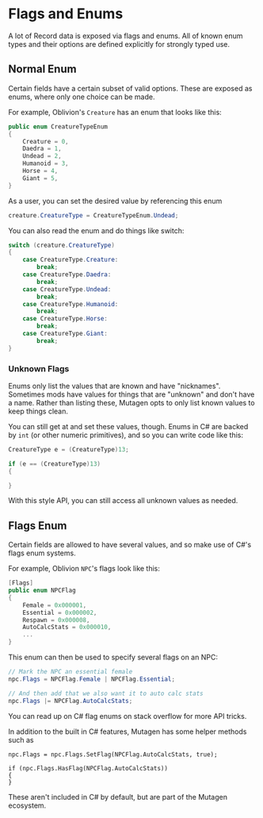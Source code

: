 # Flags and Enums
A lot of Record data is exposed via flags and enums.  All of known enum types and their options are defined explicitly for strongly typed use.
## Normal Enum
Certain fields have a certain subset of valid options.  These are exposed as enums, where only one choice can be made.

For example, Oblivion's `Creature` has an enum that looks like this:
```cs
public enum CreatureTypeEnum
{
    Creature = 0,
    Daedra = 1,
    Undead = 2,
    Humanoid = 3,
    Horse = 4,
    Giant = 5,
}
```

As a user, you can set the desired value by referencing this enum
```cs
creature.CreatureType = CreatureTypeEnum.Undead;
```

You can also read the enum and do things like switch:
```cs
switch (creature.CreatureType)
{
    case CreatureType.Creature:
        break;
    case CreatureType.Daedra:
        break;
    case CreatureType.Undead:
        break;
    case CreatureType.Humanoid:
        break;
    case CreatureType.Horse:
        break;
    case CreatureType.Giant:
        break;
}
```
### Unknown Flags
Enums only list the values that are known and have "nicknames".  Sometimes mods have values for things that are "unknown" and don't have a name.   Rather than listing these, Mutagen opts to only list known values to keep things clean.

You can still get at and set these values, though.  Enums in C# are backed by `int` (or other numeric primitives), and so you can write code like this:
```cs
CreatureType e = (CreatureType)13; 

if (e == (CreatureType)13)
{

}
```

With this style API, you can still access all unknown values as needed.

## Flags Enum
Certain fields are allowed to have several values, and so make use of C#'s flags enum systems.

For example, Oblivion `NPC`'s flags look like this:
```cs
[Flags]
public enum NPCFlag
{
    Female = 0x000001,
    Essential = 0x000002,
    Respawn = 0x000008,
    AutoCalcStats = 0x000010,
    ...
}
```

This enum can then be used to specify several flags on an NPC:
```cs
// Mark the NPC an essential female
npc.Flags = NPCFlag.Female | NPCFlag.Essential;

// And then add that we also want it to auto calc stats
npc.Flags |= NPCFlag.AutoCalcStats;
```

You can read up on C# flag enums on stack overflow for more API tricks.

In addition to the built in C# features, Mutagen has some helper methods such as
```
npc.Flags = npc.Flags.SetFlag(NPCFlag.AutoCalcStats, true);

if (npc.Flags.HasFlag(NPCFlag.AutoCalcStats))
{
}
```
These aren't included in C# by default, but are part of the Mutagen ecosystem.
